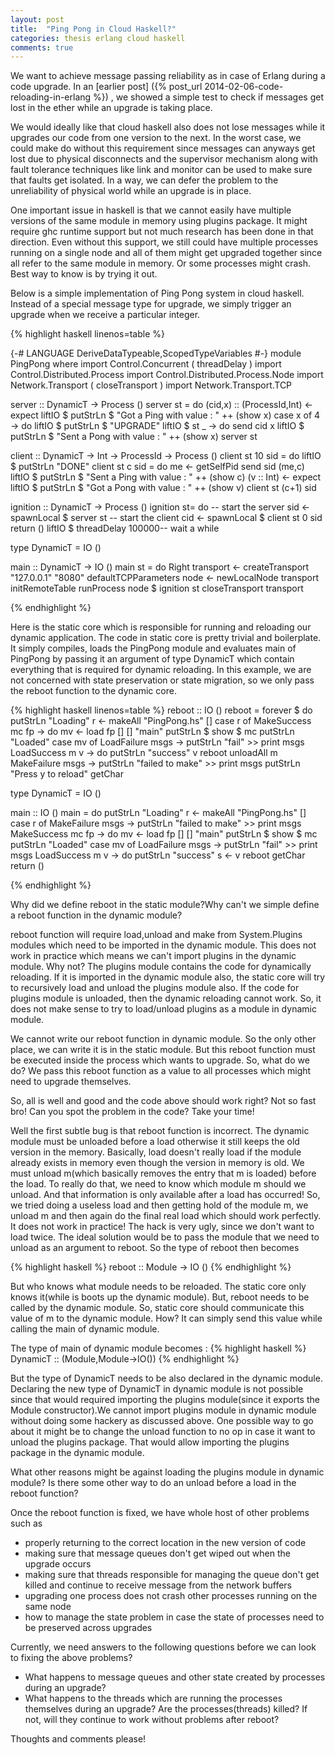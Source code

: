 ```yaml
---
layout: post
title:  "Ping Pong in Cloud Haskell?"
categories: thesis erlang cloud haskell
comments: true
---
```


We want to achieve message passing reliability as in case of Erlang
during a code upgrade.  In an [earlier post] ({% post_url 2014-02-06-code-reloading-in-erlang %}) , we showed a simple test to
check if messages get lost in the ether while an upgrade is taking
place.

We would ideally like that cloud haskell also does not lose
messages while it upgrades our code from one version to the next.
In the worst case, we could make do without this requirement since
messages can anyways get lost due to physical disconnects and the
supervisor mechanism along with fault tolerance techniques like link
and monitor can be used to make sure that faults get isolated. In a
way, we can defer the problem to the unreliability of physical world
while an upgrade is in place.

One important issue in haskell is that we cannot easily have multiple
versions of the same module in memory using plugins package. It might
require ghc runtime support but not much research has been done in
that direction. Even without this support, we still could have
multiple processes running on a single node and all of them might get
upgraded together since all refer to the same module in memory. Or
some processes might crash. Best way to know is by trying it out.

Below is a simple implementation of Ping Pong system in cloud
haskell. Instead of a special message type for upgrade, we simply
trigger an upgrade when we receive a particular integer.

{% highlight haskell linenos=table %}

{-# LANGUAGE DeriveDataTypeable,ScopedTypeVariables #-}
module PingPong where
import Control.Concurrent ( threadDelay )
import Control.Distributed.Process
import Control.Distributed.Process.Node
import Network.Transport ( closeTransport )
import Network.Transport.TCP

server :: DynamicT -> Process ()
server st = do
    (cid,x) :: (ProcessId,Int) <- expect
    liftIO $ putStrLn $ "Got  a Ping with value : " ++ (show x)
    case x of
      4 -> do
        liftIO $ putStrLn $ "UPGRADE"
        liftIO $ st
      _ -> do
        send cid x
        liftIO $ putStrLn $ "Sent a Pong with value : " ++ (show x)
        server st

client :: DynamicT -> Int -> ProcessId -> Process ()
client st 10 sid = do
  liftIO $ putStrLn "DONE"
client st c sid = do
  me <- getSelfPid
  send sid (me,c)
  liftIO $ putStrLn $ "Sent a Ping with value : " ++ (show c)
  (v :: Int) <- expect
  liftIO $ putStrLn $ "Got  a Pong with value : " ++ (show v)
  client st (c+1) sid

ignition :: DynamicT -> Process ()
ignition st= do
    -- start the server
    sid <- spawnLocal $ server st
    -- start the client
    cid <- spawnLocal $ client st 0 sid
    return ()
    liftIO $ threadDelay 100000-- wait a while

type DynamicT = IO ()

main :: DynamicT -> IO ()
main st = do
    Right transport <- createTransport "127.0.0.1" "8080"
                            defaultTCPParameters
    node <- newLocalNode transport initRemoteTable
    runProcess node $ ignition st
    closeTransport transport

{% endhighlight %}

Here is the static core which is responsible for running and reloading
our dynamic application. The code in static core is pretty trivial
and boilerplate. It simply compiles, loads the PingPong module and
evaluates main of PingPong by passing it an argument of type DynamicT
which contain everything that is required for dynamic reloading. In
this example, we are not concerned with state preservation or state
migration, so we only pass the reboot function to the dynamic core.

{% highlight haskell linenos=table %}
reboot :: IO ()
reboot = forever $ do
  putStrLn "Loading"
  r <- makeAll "PingPong.hs" []
  case r of
    MakeSuccess mc fp -> do
      mv <- load fp [] [] "main"
      putStrLn $ show $ mc
      putStrLn "Loaded"
      case mv of
        LoadFailure msgs -> putStrLn "fail" >> print msgs
        LoadSuccess m v -> do
        putStrLn "success"
        v reboot
        unloadAll m
    MakeFailure msgs -> putStrLn "failed to make" >> print msgs
  putStrLn "Press y to reload"
  getChar

type DynamicT = IO ()

main :: IO ()
main = do
  putStrLn "Loading"
  r <- makeAll "PingPong.hs" []
  case r of
    MakeFailure msgs -> putStrLn "failed to make" >> print msgs
    MakeSuccess mc fp -> do
      mv <- load fp [] [] "main"
      putStrLn $ show $ mc
      putStrLn "Loaded"
      case mv of
        LoadFailure msgs -> putStrLn "fail" >> print msgs
        LoadSuccess m v -> do
        putStrLn "success"
        s <- v reboot
        getChar
        return ()

{% endhighlight %}


Why did we define reboot in the static module?Why can't we simple
define a reboot function in the dynamic module?

reboot function will require load,unload and make from System.Plugins
modules which need to be imported in the dynamic module. This does not
work in practice which means we can't import plugins in the dynamic
module. Why not? The plugins module contains the code for dynamically
reloading. If it is imported in the dynamic module also, the static
core will try to recursively load and unload the plugins module
also. If the code for plugins module is unloaded, then the dynamic
reloading cannot work. So, it does not make sense to try to
load/unload plugins as a module in dynamic module.

We cannot write our reboot function in dynamic module. So the only
other place, we can write it is in the static module. But this reboot
function must be executed inside the process which wants to
upgrade. So, what do we do? We pass this reboot function as a value to
all processes which might need to upgrade themselves.

So, all is well and good and the code above should work right? Not so
fast bro! Can you spot the problem in the code? Take your time!

Well the first subtle bug is that reboot function is incorrect. The
dynamic module must be unloaded before a load otherwise it still keeps
the old version in the memory. Basically, load doesn't really load if
the module already exists in memory even though the version in memory
is old. We must unload m(which basically removes the entry that m is
loaded) before the load. To really do that, we need to know which
module m should we unload. And that information is only available
after a load has occurred! So, we tried doing a useless load and then
getting hold of the module m, we unload m  and then again do the final
real load which should work perfectly. It does not work in practice!
The hack is very ugly, since we don't want to load twice.
The ideal solution would be to pass the module that we need to unload
as an argument to reboot. So the type of reboot then becomes

{% highlight haskell %}
reboot :: Module -> IO ()
{% endhighlight %}

But who knows what module needs to be reloaded. The static core only
knows it(while is boots up the dynamic module). But, reboot needs to
be called by the dynamic module. So, static core should communicate
this value of m to the dynamic module. How? It can simply send this
value while calling the main of dynamic module.

The type of main of dynamic module becomes :
{% highlight haskell %}
DynamicT :: (Module,Module->IO())
{% endhighlight %}

But the type of DynamicT needs to be also declared in the dynamic
module. Declaring the new type of DynamicT in dynamic module is not
possible since that would required importing the plugins module(since
it exports the Module constructor).We cannot import plugins module in
dynamic module without doing some hackery as discussed above.
One possible way to go about it might be to change the unload function
to no op in case it want to unload the plugins package. That would
allow importing the plugins package in the dynamic module.

What other reasons might be against loading the plugins module in
dynamic module? Is there some other way to do an unload before a load
in the reboot function?

Once the reboot function is fixed, we have whole host of other
problems such as

* properly returning to the correct location in the new version of
code
* making sure that message queues don't get wiped out when the upgrade
  occurs
* making sure that threads responsible for managing the queue don't
  get killed and continue to receive message from the network buffers
* upgrading one process does not crash other processes running on the
  same node
* how to manage the state problem in case the state of processes need
  to be preserved across upgrades

Currently, we need answers to the following questions before we can
look to fixing the above problems?

* What happens to message queues and other state created by processes
  during an upgrade?
* What happens to the threads which are running the processes themselves during
  an upgrade? Are the processes(threads) killed? If not, will they
  continue to work without problems after reboot?

Thoughts and comments please!
